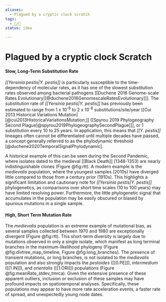 ```yaml
---
aliases:
  - Plagued by a cryptic clock scratch
tags:
  - 📝/🌱
status: idea

---
```


# Plagued by a cryptic clock Scratch

#### Slow, Long-Term Substitution Rate

_[[Yersinia pestis\|Y. pestis]]_ is particularly susceptible to the time-dependency of molecular rates, as it has one of the slowest substitution rates observed among bacterial pathogens [[Duchene 2016 Genome-scale Rates Evolutionary|[@duchene2016GenomescaleRatesEvolutionary]]]. The substitution rate of _[[Yersinia pestis|Y. pestis]]_ has previously been estimated to range from 1 x 10<sup>-8</sup> to 2 x 10<sup>-8</sup> substitutions/site/year [[Cui 2013 Historical Variations Mutation\|[@cui2013HistoricalVariationsMutation;]] [[Spyrou 2019 Phylogeography Second Plague|@spyrou2019PhylogeographySecondPlague]]], or 1 substitution every 10 to 25 years. In application, this means that  _[[Y. pestis]]_ lineages often cannot be differentiated until multiple decades have passed, a concept generally referred to as the phylodynamic threshold [@duchene2020TemporalSignalPhylodynamic].

A historical example of this can be seen during the Second Pandemic, where isolates dated to the medieval [[Black Death]] (1348-1353) are nearly indistinguishable clones (Figure @fig:rtt). A modern example is the *medievalis* population, where the youngest samples (2010s) have diverged little compared to those from a century prior (1910s). This highlights a significant limitation and cautionary note for _[[Yersinia pestis|Y. pestis]]_ phylogenetics, as comparisons over short time scales (10 to 100 years) may have limited resolving power.  Furthermore, the little phylogenetic signal that accumulates in the population may be easily obscured or biased by spurious mutations in a single sample. 

#### High, Short Term Mutation Rate

The *medievalis* population is an extreme example of mutational bias, as several samples collected between 1970 and 1980 are exceptionally divergent (Figure @fig:rtt). This short-term diversity is largely due to mutations observed in only a single isolate, which manifest as long terminal branches in the maximum-likelihood phylogeny (Figure @fig:divtree_map_timeline, Figure @fig:long_branches). The presence of transient mutations, or long branches, is not isolated to the *medievalis* population and also strongly impacts the *pestoides* ([[0.PE]]), *intermedium* ([[1.IN]]), and *orientalis* ([[1.ORI]]) populations (Figure @fig:meanRate_stdev_tmrca). Given the extensive presence of these apparent outliers, inclusion or exclusion of these samples may have profound impacts on spatiotemporal analyses. Specifically, these populations may appear to have more rate acceleration events, a faster rate of spread, and unexpectedly young node dates.
